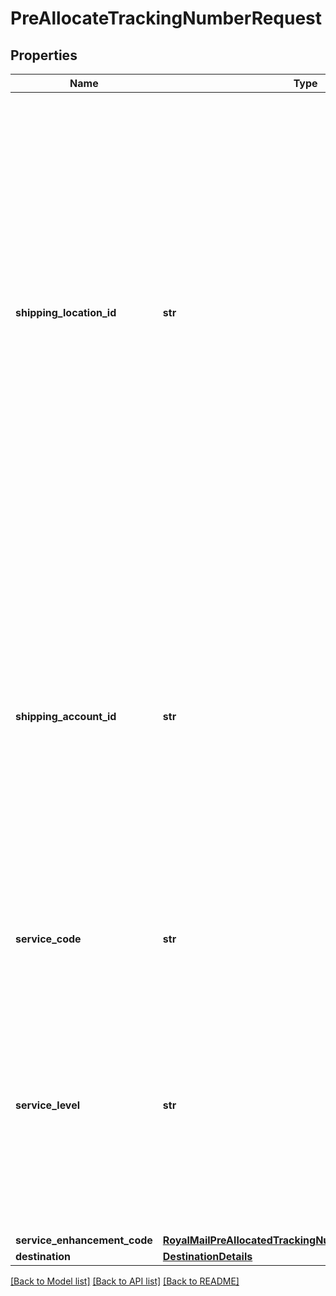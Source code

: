 # PreAllocateTrackingNumberRequest

## Properties
Name | Type | Description | Notes
------------ | ------------- | ------------- | -------------
**shipping_location_id** | **str** | Shipping Location the shipment is being shipped from. This can be populated with either the Shipping Location ID assigned by PRO SHIPPING or the Shipping Location Alias set when the Shipping Location was created. Both can be viewed in the Shipping Location GUI. &lt;br /&gt;Mandatory if there is more than one Shipping Location available for the Shipping Account | [optional] 
**shipping_account_id** | **str** | Shipping Account the shipment is being created for. This can be populated with either the Shipping Account ID assigned by PRO SHIPPING Shipping Account ID or the Shipping Account Alias set when the Shipping Account was created.Both can be viewed in the Shipping Account GUI. | 
**service_code** | **str** | The code of the shipping service used to deliver the shipment. | 
**service_level** | **str** | The Royal Mail service level of the service specified in the ServiceCode field. &lt;br /&gt;Valid values are 01-99. &lt;br /&gt;Defaults to lowest service level available for the specified service if not provided. | [optional] 
**service_enhancement_code** | [**RoyalMailPreAllocatedTrackingNumberEnhancementCode**](RoyalMailPreAllocatedTrackingNumberEnhancementCode.md) |  | [optional] 
**destination** | [**DestinationDetails**](DestinationDetails.md) |  | [optional] 

[[Back to Model list]](../README.md#documentation-for-models) [[Back to API list]](../README.md#documentation-for-api-endpoints) [[Back to README]](../README.md)

